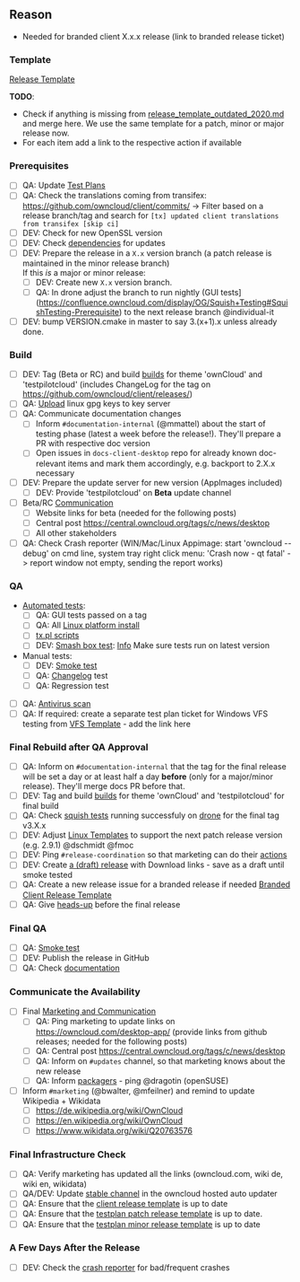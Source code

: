 ## Reason

* Needed for branded client X.x.x release (link to branded release ticket)

### Template
[Release Template](https://github.com/owncloud/client/blob/master/.github/release_template.md)

__TODO__:
* Check if anything is missing from [release_template_outdated_2020.md](https://github.com/owncloud/client/blob/master/.github/release_template_outdated_2020.md) and merge here. We use the same template for a patch, minor or major release now.
* For each item add a link to the respective action if available

### Prerequisites

* [ ] QA: Update [Test Plans](https://confluence.owncloud.com/display/OG/Desktop+Client+Test+Plan+Maintenance)
* [ ] QA: Check the translations coming from transifex: https://github.com/owncloud/client/commits/ -> Filter based on a release branch/tag and search for `[tx] updated client translations from transifex [skip ci]`
* [ ] DEV: Check for new OpenSSL version 
* [ ] DEV: Check [dependencies](https://confluence.owncloud.com/display/OG/Dependencies) for updates
* [ ] DEV: Prepare the release in a `X.x` version branch (a patch release is maintained in the minor release branch)  
  If this *is* a major or minor release:
  * [ ] DEV: Create new `X.x` version branch.
  * [ ] QA: In drone adjust the branch to run nightly (GUI tests](https://confluence.owncloud.com/display/OG/Squish+Testing#SquishTesting-Prerequisite) to the next release branch @individual-it 
* [ ] DEV: bump VERSION.cmake in master to say 3.(x+1).x unless already done.

### Build

* [ ] DEV: Tag (Beta or RC) and build [builds](https://confluence.owncloud.com/display/OG/Build+and+Tags#BuildandTags-Sprintbuild) for theme 'ownCloud' and 'testpilotcloud' (includes ChangeLog for the tag on https://github.com/owncloud/client/releases/)
* [ ] QA: [Upload](https://confluence.owncloud.com/display/OG/Upload+linux+gpg+keys+to+key+server) linux gpg keys to key server
* [ ] QA: Communicate documentation changes  
   * [ ] Inform ``#documentation-internal`` (@mmattel) about the start of testing phase (latest a week before the release!). They'll prepare a PR with respective doc version
   * [ ] Open issues in ``docs-client-desktop`` repo for already known doc-relevant items and mark them accordingly, e.g. backport to 2.X.x necessary
* [ ] DEV: Prepare the update server for new version (AppImages included)
   * [ ] DEV: Provide 'testpilotcloud' on **Beta** update channel
* [ ] Beta/RC [Communication](https://confluence.owncloud.com/display/OG/Marketing+and+Communication)
   * [ ] Website links for beta (needed for the following posts)
   * [ ] Central post https://central.owncloud.org/tags/c/news/desktop
   * [ ] All other stakeholders
* [ ] QA: Check Crash reporter (WIN/Mac/Linux Appimage: start 'owncloud --debug' on cmd line, system tray right click menu: 'Crash now - qt fatal' -> report window not empty, sending the report works)

### QA

* [Automated tests](https://confluence.owncloud.com/display/OG/Automated+Tests):
   * [ ] QA: GUI tests passed on a tag
   * [ ] QA: All [Linux platform install](https://confluence.owncloud.com/display/OG/Automated+Tests#AutomatedTests-LinuxInstallTest)
   * [ ] [tx.pl scripts](https://confluence.owncloud.com/display/OG/Automated+Tests#AutomatedTests-tx.plscripts)
   * [ ] DEV: [Smash box test](https://drone.owncloud.com/owncloud/smashbox-testing): [Info](https://confluence.owncloud.com/display/OG/Automated+Tests#AutomatedTests-Smashbox) Make sure tests run on latest version 
* Manual tests:
   * [ ] DEV: [Smoke test](https://confluence.owncloud.com/display/OG/Manual+Tests#ManualTests-DEVSmokeTest)
   * [ ] QA: [Changelog](https://github.com/owncloud/client/blob/master/CHANGELOG.md) test
   * [ ] QA: Regression test
* [ ] QA: [Antivirus scan](https://confluence.owncloud.com/display/OG/Virus+Scanning)
* [ ] QA: If required: create a separate test plan ticket for Windows VFS testing from [VFS Template](https://github.com/owncloud/QA/blob/master/Desktop/Test_Plan_VFS.md) - add the link here

### Final Rebuild after QA Approval

* [ ] QA: Inform on ``#documentation-internal`` that the tag for the final release will be set a day or at least half a day __before__ (only for a major/minor release). They'll merge docs PR before that.
* [ ] DEV: Tag and build [builds](https://confluence.owncloud.com/display/OG/Build+and+Tags#BuildandTags-Tags) for theme 'ownCloud' and 'testpilotcloud' for final build
* [ ] QA: Check [squish tests](https://confluence.owncloud.com/display/OG/Squish+Testing#SquishTesting-Finalreleasestep) running successfuly on [drone](https://drone.owncloud.com/owncloud/client) for the final tag v3.X.x
* [ ] DEV: Adjust [Linux Templates](https://confluence.owncloud.com/display/OG/Branching+Off#BranchingOff-Linuxtemplates) to support the next patch release version (e.g. 2.9.1) @dschmidt @fmoc
* [ ] DEV: Ping ``#release-coordination`` so that marketing can do their [actions](https://confluence.owncloud.com/display/OG/Marketing+and+Communication#MarketingandCommunication-Marketingtasks)
* [ ] DEV: Create [a (draft) release](https://github.com/owncloud/client/releases) with Download links - save as a draft until smoke tested
* [ ] QA: Create a new release issue for a branded release if needed [Branded Client Release Template](https://confluence.owncloud.com/pages/viewpage.action?spaceKey=OG&title=Desktop+Client+Release+Process)
* [ ] QA: Give [heads-up](https://confluence.owncloud.com/display/OG/Marketing+and+Communication#MarketingandCommunication-Heads-upbeforethefinalrelease) before the final release 

### Final QA

* [ ] QA: [Smoke test](https://confluence.owncloud.com/display/OG/Manual+Tests#ManualTests-SmokeTest)
* [ ] DEV: Publish the release in GitHub
* [ ] QA: Check [documentation](https://confluence.owncloud.com/display/OG/Documentation)

### Communicate the Availability
* [ ] Final [Marketing and Communication](https://confluence.owncloud.com/display/OG/Marketing+and+Communication)
   * [ ] QA: Ping marketing to update links on https://owncloud.com/desktop-app/ (provide links from github releases; needed for the following posts)
   * [ ] QA: Central post https://central.owncloud.org/tags/c/news/desktop
   * [ ] QA: Inform on ``#updates`` channel, so that marketing knows about the new release
   * [ ] QA: Inform [packagers](https://confluence.owncloud.com/x/QYLEAg) - ping @dragotin (openSUSE)
* [ ] Inform ``#marketing`` (@bwalter, @mfeilner) and remind to update Wikipedia + Wikidata
  * [ ] https://de.wikipedia.org/wiki/OwnCloud
  * [ ] https://en.wikipedia.org/wiki/OwnCloud
  * [ ] https://www.wikidata.org/wiki/Q20763576

### Final Infrastructure Check

* [ ] QA: Verify marketing has updated all the links (owncloud.com, wiki de, wiki en, wikidata)
* [ ] QA/DEV: Update [stable channel](https://confluence.owncloud.com/display/OG/Online+Updater%2C+Crash+reporter%2C+Transifex#OnlineUpdater,Crashreporter,Transifex-UpdatetheUpdater) in the owncloud hosted auto updater
* [ ] QA: Ensure that the [client release template](https://github.com/owncloud/client/blob/master/.github/release_template.md) is up to date
* [ ] QA: Ensure that the [testplan patch release template](https://github.com/owncloud/QA/blob/master/Desktop/Regression_Test_Plan_Patch_Release.md) is up to date.
* [ ] QA: Ensure that the [testplan minor release template](https://github.com/owncloud/QA/blob/master/Desktop/Regression_Test_Plan_Minor_Release.md) is up to date

### A Few Days After the Release

* [ ] DEV: Check the [crash reporter](https://confluence.owncloud.com/display/OG/Online+Updater%2C+Crash+reporter%2C+Transifex#OnlineUpdater,Crashreporter,Transifex-CrashReporter) for bad/frequent crashes
